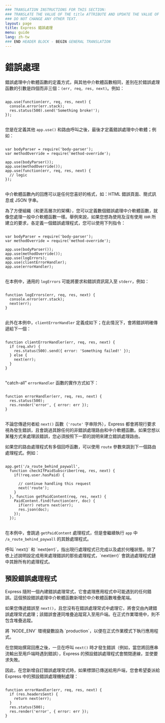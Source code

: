 ```yaml
---
### TRANSLATION INSTRUCTIONS FOR THIS SECTION:
### TRANSLATE THE VALUE OF THE title ATTRIBUTE AND UPDATE THE VALUE OF THE lang ATTRIBUTE.
### DO NOT CHANGE ANY OTHER TEXT.
layout: page
title: Express 錯誤處理
menu: guide
lang: zh-tw
### END HEADER BLOCK - BEGIN GENERAL TRANSLATION
---
```


# 錯誤處理

錯誤處理中介軟體函數的定義方式，與其他中介軟體函數相同，差別在於錯誤處理函數的引數是四個而非三個：`(err, req, res, next)`。例如：


<pre>
<code class="language-javascript" translate="no">
app.use(function(err, req, res, next) {
  console.error(err.stack);
  res.status(500).send('Something broke!');
});
</code>
</pre>

您是在定義其他 `app.use()` 和路由呼叫之後，最後才定義錯誤處理中介軟體；例如：

<pre>
<code class="language-javascript" translate="no">
var bodyParser = require('body-parser');
var methodOverride = require('method-override');

app.use(bodyParser());
app.use(methodOverride());
app.use(function(err, req, res, next) {
  // logic
});
</code>
</pre>

中介軟體函數內的回應可以是任何您喜好的格式，如：HTML 錯誤頁面、簡式訊息或 JSON 字串。

為了方便組織（和更高層次的架構），您可以定義數個錯誤處理中介軟體函數，就像您處理一般中介軟體函數一樣。舉例來說，如果您想為使用及沒有使用 `XHR` 所建立的要求，各定義一個錯誤處理程式，您可以使用下列指令：

<pre>
<code class="language-javascript" translate="no">
var bodyParser = require('body-parser');
var methodOverride = require('method-override');

app.use(bodyParser());
app.use(methodOverride());
app.use(logErrors);
app.use(clientErrorHandler);
app.use(errorHandler);
</code>
</pre>

在本例中，通用的 `logErrors` 可能將要求和錯誤資訊寫入至 `stderr`，例如：

<pre>
<code class="language-javascript" translate="no">
function logErrors(err, req, res, next) {
  console.error(err.stack);
  next(err);
}
</code>
</pre>

此外在本例中，`clientErrorHandler` 定義成如下；在此情況下，會將錯誤明確傳遞給下一個：

<pre>
<code class="language-javascript" translate="no">
function clientErrorHandler(err, req, res, next) {
  if (req.xhr) {
    res.status(500).send({ error: 'Something failed!' });
  } else {
    next(err);
  }
}
</code>
</pre>

"catch-all" `errorHandler` 函數的實作方式如下：

<pre>
<code class="language-javascript" translate="no">
function errorHandler(err, req, res, next) {
  res.status(500);
  res.render('error', { error: err });
}
</code>
</pre>

不論您傳遞何者給 `next()` 函數（`'route'` 字串除外），Express 都會將現行要求視為發生錯誤，且會跳過其餘任何的非錯誤處理路由和中介軟體函數。如果您想以某種方式來處理該錯誤，您必須按照下一節的說明來建立錯誤處理路由。

如果您的路由處理程式有多個回呼函數，可以使用 `route` 參數來跳到下一個路由處理程式。例如：


<pre>
<code class="language-javascript" translate="no">
app.get('/a_route_behind_paywall',
  function checkIfPaidSubscriber(req, res, next) {
    if(!req.user.hasPaid) {

      // continue handling this request
      next('route');
    }
  }, function getPaidContent(req, res, next) {
    PaidContent.find(function(err, doc) {
      if(err) return next(err);
      res.json(doc);
    });
  });
</code>
</pre>

在本例中，會跳過 `getPaidContent` 處理程式，但是會繼續執行 `app` 中 `/a_route_behind_paywall` 的其餘處理程式。

<div class="doc-box doc-info" markdown="1">
呼叫 `next()` 和 `next(err)`，指出現行處理程式已完成以及處於何種狀態。除了依上述說明設定成用來處理錯誤的那些處理程式，`next(err)` 會跳過處理程式鏈中其餘所有的處理程式。</div>

## 預設錯誤處理程式

Express 隨附一個內建錯誤處理常式，它會處理應用程式中可能遇到的任何錯誤。這個預設錯誤處理中介軟體函數新增於中介軟體函數堆疊尾端。

如果您傳遞錯誤至 `next()`，且您沒有在錯誤處理常式中處理它，將會交由內建錯誤處理常式處理；該錯誤會連同堆疊追蹤寫入至用戶端。在正式作業環境中，則不包含堆疊追蹤。

<div class="doc-box doc-info" markdown="1">
將 `NODE_ENV` 環境變數設為 `production`，以便在正式作業模式下執行應用程式。
</div>

在您開始撰寫回應之後，一旦在呼叫 `next()` 時才發生錯誤（例如，當您將回應串流輸出至用戶端時遇到錯誤），Express 的預設錯誤處理程式會關閉連線，並使要求失敗。

因此，在您新增自訂錯誤處理常式時，如果標頭已傳送給用戶端，您會希望委派給 Express 中的預設錯誤處理機制處理：

<pre>
<code class="language-javascript" translate="no">
function errorHandler(err, req, res, next) {
  if (res.headersSent) {
    return next(err);
  }
  res.status(500);
  res.render('error', { error: err });
}
</code>
</pre>
